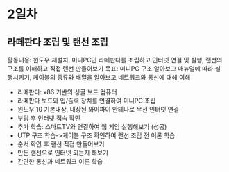 # 2일차

## 라떼판다 조립 및 랜선 조립

활동내용: 윈도우 재설치, 미니PC인 라떼판다를 조립하고 인터넷 연결 및 실행, 랜선의 구조를 이해하고 직접 랜선 만들어보기
목표: 미니PC 구조 알아보고 매뉴얼에 따라 실행시키기, 케이블의 종류와 배열을 알아보고 네트워크와 통신에 대해 이해


- 라떼판다: x86 기반의 싱글 보드 컴퓨터
- 라떼판다 보드와 입/출력 장치를 연결하여 미니PC 조립
- 윈도우 10 기본내장, 내장된 와이파이 안테나로 무선 인터넷 연결
- 부팅 후 인터넷 접속 확인
- 추가 학습: 스마트TV와 연결하여 웹 게임 실행해보기 (성공)
- UTP 구조 학습->케이블 구조 확인하여 랜선 조립 전 이론 학습 
- 순서 확인 후 랜선 직접 만들어보기
- 만든 랜선으로 인터넷 되는지 해보기
- 간단한 통신과 네트워크 이론 학습
